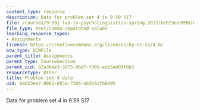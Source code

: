 ```yaml
---
content_type: resource
description: Data for problem set 4 in 9.59 S17
file: /courses/9-59j-lab-in-psycholinguistics-spring-2017/be623ee70982603a7384ab364cfb8495_pset4_particle_shift_data.csv
file_type: text/comma-separated-values
learning_resource_types:
- Assignments
license: https://creativecommons.org/licenses/by-nc-sa/4.0/
ocw_type: OCWFile
parent_title: Assignments
parent_type: CourseSection
parent_uid: 82a364e3-3673-96e7-f366-ede5ad09fbb3
resourcetype: Other
title: Problem set 4 data
uid: be623ee7-0982-603a-7384-ab364cfb8495
---
```

Data for problem set 4 in 9.59 S17